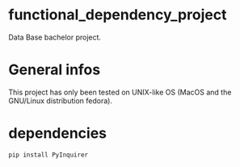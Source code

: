 # functional_dependency_project
Data Base bachelor project. 
# General infos 
This project has only been tested on UNIX-like OS (MacOS and the GNU/Linux distribution fedora).

# dependencies
```pip install PyInquirer```
